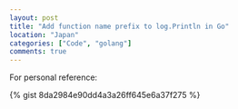 ```yaml
---
layout: post
title: "Add function name prefix to log.Println in Go"
location: "Japan"
categories: ["Code", "golang"]
comments: true
---
```


For personal reference:

{% gist 8da2984e90dd4a3a26ff645e6a37f275 %}
